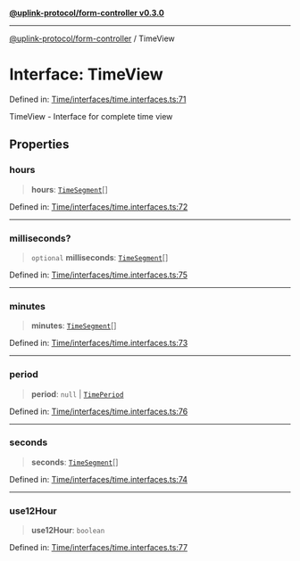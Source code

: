 [**@uplink-protocol/form-controller v0.3.0**](../README.md)

***

[@uplink-protocol/form-controller](../globals.md) / TimeView

# Interface: TimeView

Defined in: [Time/interfaces/time.interfaces.ts:71](https://github.com/jmkcoder/uplink-protocol-calendar/blob/c7c94af75a3a7e438811c9ee3008f982792d2fb8/src/Time/interfaces/time.interfaces.ts#L71)

TimeView - Interface for complete time view

## Properties

### hours

> **hours**: [`TimeSegment`](TimeSegment.md)[]

Defined in: [Time/interfaces/time.interfaces.ts:72](https://github.com/jmkcoder/uplink-protocol-calendar/blob/c7c94af75a3a7e438811c9ee3008f982792d2fb8/src/Time/interfaces/time.interfaces.ts#L72)

***

### milliseconds?

> `optional` **milliseconds**: [`TimeSegment`](TimeSegment.md)[]

Defined in: [Time/interfaces/time.interfaces.ts:75](https://github.com/jmkcoder/uplink-protocol-calendar/blob/c7c94af75a3a7e438811c9ee3008f982792d2fb8/src/Time/interfaces/time.interfaces.ts#L75)

***

### minutes

> **minutes**: [`TimeSegment`](TimeSegment.md)[]

Defined in: [Time/interfaces/time.interfaces.ts:73](https://github.com/jmkcoder/uplink-protocol-calendar/blob/c7c94af75a3a7e438811c9ee3008f982792d2fb8/src/Time/interfaces/time.interfaces.ts#L73)

***

### period

> **period**: `null` \| [`TimePeriod`](TimePeriod.md)

Defined in: [Time/interfaces/time.interfaces.ts:76](https://github.com/jmkcoder/uplink-protocol-calendar/blob/c7c94af75a3a7e438811c9ee3008f982792d2fb8/src/Time/interfaces/time.interfaces.ts#L76)

***

### seconds

> **seconds**: [`TimeSegment`](TimeSegment.md)[]

Defined in: [Time/interfaces/time.interfaces.ts:74](https://github.com/jmkcoder/uplink-protocol-calendar/blob/c7c94af75a3a7e438811c9ee3008f982792d2fb8/src/Time/interfaces/time.interfaces.ts#L74)

***

### use12Hour

> **use12Hour**: `boolean`

Defined in: [Time/interfaces/time.interfaces.ts:77](https://github.com/jmkcoder/uplink-protocol-calendar/blob/c7c94af75a3a7e438811c9ee3008f982792d2fb8/src/Time/interfaces/time.interfaces.ts#L77)
